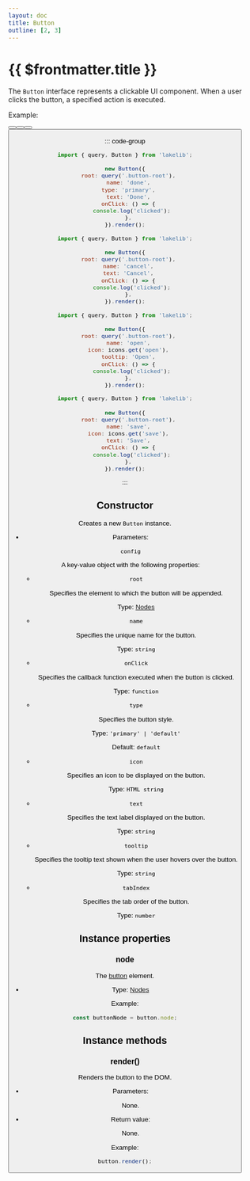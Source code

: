 ```yaml
---
layout: doc
title: Button
outline: [2, 3]
---
```


# {{ $frontmatter.title }}

The `Button` interface represents a clickable UI component. When a user clicks the button, a specified action is executed.

Example:

<Button name="done" type="primary" text="Done" />

<Button name="cancel" text="Cancel" />

<Button name="open" iconName="open" tooltip="Open" />

<Button name="save" iconName="check" text="Save" />

::: code-group

```js [Done]
import { query, Button } from 'lakelib';

new Button({
  root: query('.button-root'),
  name: 'done',
  type: 'primary',
  text: 'Done',
  onClick: () => {
    console.log('clicked');
  },
}).render();
```

```js [Cancel]
import { query, Button } from 'lakelib';

new Button({
  root: query('.button-root'),
  name: 'cancel',
  text: 'Cancel',
  onClick: () => {
    console.log('clicked');
  },
}).render();
```

```js [Open]
import { query, Button } from 'lakelib';

new Button({
  root: query('.button-root'),
  name: 'open',
  icon: icons.get('open'),
  tooltip: 'Open',
  onClick: () => {
    console.log('clicked');
  },
}).render();
```

```js [Save]
import { query, Button } from 'lakelib';

new Button({
  root: query('.button-root'),
  name: 'save',
  icon: icons.get('save'),
  text: 'Save',
  onClick: () => {
    console.log('clicked');
  },
}).render();
```

:::


## Constructor

Creates a new `Button` instance.

* Parameters:

  `config`

  A key-value object with the following properties:

  * `root`

    Specifies the element to which the button will be appended.

    Type: [Nodes](/reference/nodes.md)

  * `name`

    Specifies the unique name for the button.

    Type: `string`

  * `onClick`

    Specifies the callback function executed when the button is clicked.

    Type: `function`

  * `type` <Badge type="info" text="Optional" />

    Specifies the button style.

    Type: `'primary' | 'default'`

    Default: `default`

  * `icon` <Badge type="info" text="Optional" />

    Specifies an icon to be displayed on the button.

    Type: `HTML string`

  * `text` <Badge type="info" text="Optional" />

    Specifies the text label displayed on the button.

    Type: `string`

  * `tooltip` <Badge type="info" text="Optional" />

    Specifies the tooltip text shown when the user hovers over the button.

    Type: `string`

  * `tabIndex` <Badge type="info" text="Optional" />

    Specifies the tab order of the button.

    Type: `number`


## Instance properties

### node <Badge type="info" text="Read only" />

The [button](https://developer.mozilla.org/en-US/docs/Web/HTML/Element/button) element.

* Type: [Nodes](/reference/nodes.md)

Example:

```js
const buttonNode = button.node;
```


## Instance methods

### render()

Renders the button to the DOM.

* Parameters:

  None.

* Return value:

  None.

Example:

```js
button.render();
```
